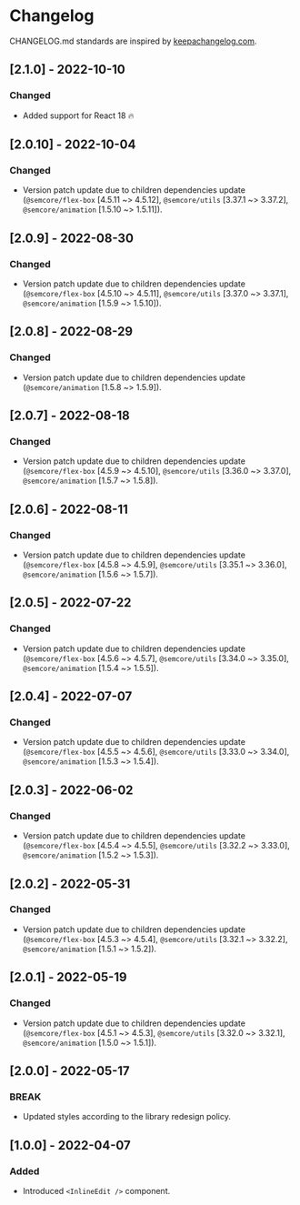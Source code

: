 # Changelog

CHANGELOG.md standards are inspired by [keepachangelog.com](https://keepachangelog.com/en/1.0.0/).

## [2.1.0] - 2022-10-10

### Changed

- Added support for React 18 🔥

## [2.0.10] - 2022-10-04

### Changed

- Version patch update due to children dependencies update (`@semcore/flex-box` [4.5.11 ~> 4.5.12], `@semcore/utils` [3.37.1 ~> 3.37.2], `@semcore/animation` [1.5.10 ~> 1.5.11]).

## [2.0.9] - 2022-08-30

### Changed

- Version patch update due to children dependencies update (`@semcore/flex-box` [4.5.10 ~> 4.5.11], `@semcore/utils` [3.37.0 ~> 3.37.1], `@semcore/animation` [1.5.9 ~> 1.5.10]).

## [2.0.8] - 2022-08-29

### Changed

- Version patch update due to children dependencies update (`@semcore/animation` [1.5.8 ~> 1.5.9]).

## [2.0.7] - 2022-08-18

### Changed

- Version patch update due to children dependencies update (`@semcore/flex-box` [4.5.9 ~> 4.5.10], `@semcore/utils` [3.36.0 ~> 3.37.0], `@semcore/animation` [1.5.7 ~> 1.5.8]).

## [2.0.6] - 2022-08-11

### Changed

- Version patch update due to children dependencies update (`@semcore/flex-box` [4.5.8 ~> 4.5.9], `@semcore/utils` [3.35.1 ~> 3.36.0], `@semcore/animation` [1.5.6 ~> 1.5.7]).

## [2.0.5] - 2022-07-22

### Changed

- Version patch update due to children dependencies update (`@semcore/flex-box` [4.5.6 ~> 4.5.7], `@semcore/utils` [3.34.0 ~> 3.35.0], `@semcore/animation` [1.5.4 ~> 1.5.5]).

## [2.0.4] - 2022-07-07

### Changed

- Version patch update due to children dependencies update (`@semcore/flex-box` [4.5.5 ~> 4.5.6], `@semcore/utils` [3.33.0 ~> 3.34.0], `@semcore/animation` [1.5.3 ~> 1.5.4]).

## [2.0.3] - 2022-06-02

### Changed

- Version patch update due to children dependencies update (`@semcore/flex-box` [4.5.4 ~> 4.5.5], `@semcore/utils` [3.32.2 ~> 3.33.0], `@semcore/animation` [1.5.2 ~> 1.5.3]).

## [2.0.2] - 2022-05-31

### Changed

- Version patch update due to children dependencies update (`@semcore/flex-box` [4.5.3 ~> 4.5.4], `@semcore/utils` [3.32.1 ~> 3.32.2], `@semcore/animation` [1.5.1 ~> 1.5.2]).

## [2.0.1] - 2022-05-19

### Changed

- Version patch update due to children dependencies update (`@semcore/flex-box` [4.5.1 ~> 4.5.3], `@semcore/utils` [3.32.0 ~> 3.32.1], `@semcore/animation` [1.5.0 ~> 1.5.1]).

## [2.0.0] - 2022-05-17

### BREAK

- Updated styles according to the library redesign policy.

## [1.0.0] - 2022-04-07

### Added

- Introduced `<InlineEdit />` component.
